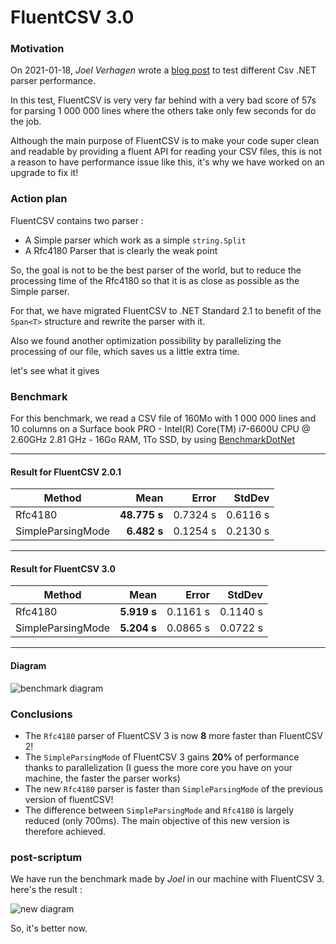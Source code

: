 

# FluentCSV 3.0
### Motivation
On 2021-01-18, *Joel Verhagen* wrote a [blog post](https://www.joelverhagen.com/blog/2020/12/fastest-net-csv-parsers) to test different Csv .NET parser performance.

In this test, FluentCSV is very very far behind with a very bad score of 57s for parsing 1 000 000 lines where the others take only few seconds for do the job.

Although the main purpose of FluentCSV is to make your code super clean and readable by providing a fluent API for reading your CSV files, this is not a reason to have performance issue like this, it's why we have worked on an upgrade to fix it!

### Action plan
FluentCSV contains two parser :
- A Simple parser which work as a simple `string.Split`
- A Rfc4180 Parser that is clearly the weak point

So, the goal is not to be the best parser of the world, but to reduce the processing time of the Rfc4180 so that it is as close as possible as the Simple parser.

For that, we have migrated FluentCSV to .NET Standard 2.1 to benefit of the `Span<T>` structure and rewrite the parser with it.

Also we found another optimization possibility by parallelizing the processing of our file, which saves us a little extra time.

let's see what it gives

### Benchmark
For this benchmark, we read a CSV file of 160Mo with 1 000 000 lines and 10 columns on a Surface book PRO - Intel(R) Core(TM) i7-6600U CPU @ 2.60GHz   2.81 GHz - 16Go RAM, 1To SSD, by using [BenchmarkDotNet](https://benchmarkdotnet.org/)

----
#### Result for FluentCSV 2.0.1
|            Method |     Mean |    Error |   StdDev |
|------------------ |---------:|---------:|---------:|
|           Rfc4180 | **48.775 s** | 0.7324 s | 0.6116 s |
| SimpleParsingMode |  **6.482 s** | 0.1254 s | 0.2130 s |
----
#### Result for FluentCSV 3.0
|            Method |    Mean |    Error |   StdDev |
|------------------ |--------:|---------:|---------:|
|           Rfc4180 | **5.919 s** | 0.1161 s | 0.1140 s |
| SimpleParsingMode | **5.204 s** | 0.0865 s | 0.0722 s |
---
#### Diagram
![benchmark diagram](https://github.com/aboudoux/FluentCSV/blob/master/Benchmark/graph.PNG)

### Conclusions
- The `Rfc4180` parser of FluentCSV 3 is now **8** more faster than FluentCSV 2!
- The `SimpleParsingMode` of FluentCSV 3 gains **20%** of performance thanks to parallelization (I guess the more core you have on your machine, the faster the parser works)
- The new `Rfc4180` parser is faster than `SimpleParsingMode` of the previous version of fluentCSV!
- The difference between `SimpleParsingMode` and `Rfc4180` is largely reduced (only 700ms). The main objective of this new version is therefore achieved.
 
### post-scriptum
We have run the benchmark made by _Joel_ in our machine with FluentCSV 3. here's the result :

![new diagram](https://github.com/aboudoux/FluentCSV/blob/master/Benchmark/total.PNG)

So, it's better now.
